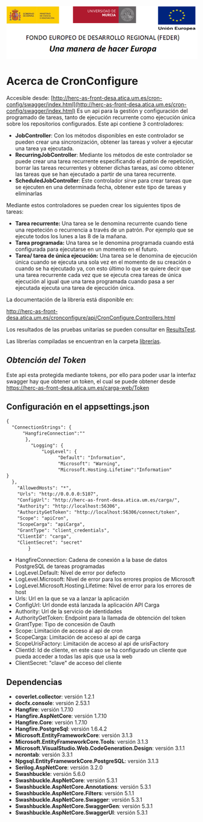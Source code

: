 ![](..//Docs/media/CabeceraDocumentosMD.png)

# Acerca de CronConfigure

Accesible desde: [http://herc-as-front-desa.atica.um.es/cron-config/swagger/index.html](http://herc-as-front-desa.atica.um.es/cron-config/swagger/index.html)
Es un api para la gestión y configuración del programado de tareas, tanto de ejecución recurrente como ejecución única sobre los repositorios configurados.
Este api contiene 3 controladores:

 - **JobController**: Con los métodos disponibles en este controlador se pueden crear una sincronización, obtener las tareas y volver a ejecutar una tarea ya ejecutada.
 - **RecurringJobController**: Mediante los métodos de este controlador se puede crear una tarea recurrente especificando el patrón de repetición, borrar las tareas recurrentes y obtener dichas tareas, así como obtener las tareas que se han ejecutado a partir de una tarea recurrente.
 -  **ScheduledJobController**: Este controlador sirve para crear tareas que se ejecuten en una determinada fecha, obtener este tipo de tareas y eliminarlas

Mediante estos controladores se pueden crear los siguientes tipos de tareas: 
 - **Tarea recurrente:** Una tarea se le denomina recurrente cuando tiene una repeteción o recurrencia a través de un patrón. Por ejemplo que se ejecute todos los lunes a las 8 de la mañana.
 - **Tarea programada:** Una tarea se le denomina programada cuando está configurada para ejecutarse en un momento en el futuro.
 - **Tarea/ tarea de única ejecución:** Una tarea se le denomina de ejecución única cuando se ejecuta una sola vez en el momento de su creación o cuando se ha ejecutado ya, con esto último lo que 
 se quiere decir que una tarea recurrente cada vez que se ejecuta crea tareas de única ejecución al igual que una tarea programada cuando pasa a ser ejecutada ejecuta una tarea de ejecución única.

 La documentación de la librería está disponible en:

http://herc-as-front-desa.atica.um.es/cronconfigure/api/CronConfigure.Controllers.html

Los resultados de las pruebas unitarias se pueden consultar en [ResultsTest](https://github.com/HerculesCRUE/GnossDeustoBackend/tree/master/CronConfigure/ResultsTest).

Las librerías compiladas se encuentran en la carpeta [librerías](https://github.com/HerculesCRUE/GnossDeustoBackend/tree/master/libraries).

*Obtención del Token*
-------------------------
Este api esta protegida mediante tokens, por ello para poder usar la interfaz swagger hay que obtener un token, el cual se puede obtener desde https://herc-as-front-desa.atica.um.es/carga-web/Token

## Configuración en el appsettings.json
    {
      "ConnectionStrings": {
          "HangfireConnection":""
           },
             "Logging": {
                 "LogLevel": {
                       "Default": "Information",
                       "Microsoft": "Warning",
                       "Microsoft.Hosting.Lifetime":"Information"
    }
      },
        "AllowedHosts": "*",
        "Urls": "http://0.0.0.0:5107",
        "ConfigUrl": "http://herc-as-front-desa.atica.um.es/carga/",
		"Authority": "http://localhost:56306",
		"AuthorityGetToken": "http://localhost:56306/connect/token",
		"Scope": "apiCron",
		"ScopeCarga": "apiCarga",
		"GrantType": "client_credentials",
		"ClientId": "carga",
		"ClientSecret": "secret"
            }
 - HangfireConnection: Cadena de conexión a la base de datos PostgreSQL de tareas programadas
 - LogLevel.Default: Nivel de error por defecto
 - LogLevel.Microsoft: Nivel de error para los errores propios de Microsoft
 - LogLevel.Microsoft.Hosting.Lifetime: Nivel de error para los errores de host
 - Urls: Url en la que se va a lanzar la aplicación
 - ConfigUrl: Url donde está lanzada la aplicación API Carga
 - Authority: Url de la servicio de identidades
 - AuthorityGetToken: Endpoint para la llamada de obtención del token
 - GrantType: Tipo de concesión de Oauth
 - Scope: Limitación de acceso al api de cron
 - ScopeCarga: Limitación de acceso al api de carga
 - ScopeUrisFactory: Limitación de acceso al api de urisFactory
 - ClientId: Id de cliente, en este caso se ha configurado un cliente que pueda acceder a todas las apis que usa la web
 - ClientSecret: "clave" de acceso del cliente

## Dependencias

- **coverlet.collector**: versión 1.2.1
- **docfx.console**: versión 2.53.1
- **Hangfire**: versión 1.7.10
- **Hangfire.AspNetCore**: versión 1.7.10
- **Hangfire.Core**: versión 1.7.10
- **Hangfire.PostgreSql**: versión 1.6.4.2
- **Microsoft.EntityFrameworkCore**: versión 3.1.3
- **Microsoft.EntityFrameworkCore.Tools**: versión 3.1.3
- **Microsoft.VisualStudio.Web.CodeGeneration.Design**: versión 3.1.1
- **ncrontab**: versión 3.3.1
- **Npgsql.EntityFrameworkCore.PostgreSQL**: versión 3.1.3
- **Serilog.AspNetCore**: versión 3.2.0
- **Swashbuckle**: versión 5.6.0
- **Swashbuckle.AspNetCore**: versión 5.3.1
- **Swashbuckle.AspNetCore.Annotations**: versión 5.3.1
- **Swashbuckle.AspNetCore.Filters**: versión 5.1.1
- **Swashbuckle.AspNetCore.Swagger**: versión 5.3.1
- **Swashbuckle.AspNetCore.SwaggerGen**: versión 5.3.1
- **Swashbuckle.AspNetCore.SwaggerUI**: versión 5.3.1
